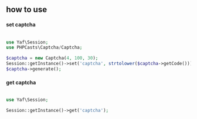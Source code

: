 
## how to use

#### set captcha

```php

use Yaf\Session;
use PHPCasts\Captcha/Captcha;

$captcha = new Captcha(4, 100, 30);
Session::getInstance()->set('captcha', strtolower($captcha->getCode()));
$captcha->generate();

```

#### get captcha

```php

use Yaf\Session;

Session::getInstance()->get('captcha');

```